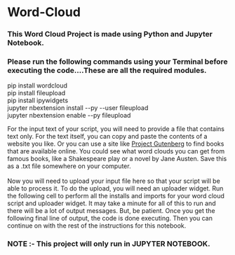 # Word-Cloud

### This Word Cloud Project is made using Python and Jupyter Notebook.

### Please run the following commands using your Terminal before executing the code....These are all the required modules.


pip install wordcloud <br>
pip install fileupload <br>
pip install ipywidgets <br>
jupyter nbextension install --py --user fileupload <br>
jupyter nbextension enable --py fileupload <br>



For the input text of your script, you will need to provide a file that contains text only.  For the text itself, you can copy and paste the contents of a website you like.  Or you can use a site like [Project Gutenberg](https://www.gutenberg.org/) to find books that are available online.  You could see what word clouds you can get from famous books, like a Shakespeare play or a novel by Jane Austen. Save this as a .txt file somewhere on your computer.
<br><br>
Now you will need to upload your input file here so that your script will be able to process it.  To do the upload, you will need an uploader widget.  Run the following cell to perform all the installs and imports for your word cloud script and uploader widget.  It may take a minute for all of this to run and there will be a lot of output messages. But, be patient. Once you get the following final line of output, the code is done executing. Then you can continue on with the rest of the instructions for this notebook.
<br>


### NOTE :- This project will only run in JUPYTER NOTEBOOK. 
